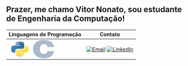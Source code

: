 ## Prazer, me chamo Vitor Nonato, sou estudante de Engenharia da Computação!

| Linguagens de Programação | Contato |
|---------------------------|---------|
| <img align="center" alt="Python" height="50" width="60" src="https://raw.githubusercontent.com/devicons/devicon/master/icons/python/python-original.svg"> <img align="center" alt="C" height="50" width="60" src="https://raw.githubusercontent.com/devicons/devicon/master/icons/c/c-original.svg"> | <a href="mailto:vitornn32@gmail.com"><img align="center" alt="Email" height="40" width="40" src="https://cdn.jsdelivr.net/gh/simple-icons/simple-icons/icons/gmail.svg"></a> <a href="https://www.linkedin.com/in/vitor-n-9441932b1/" target="_blank"><img align="center" alt="LinkedIn" height="40" width="40" src="https://cdn.jsdelivr.net/gh/devicons/devicon/icons/linkedin/linkedin-original.svg"></a> |
